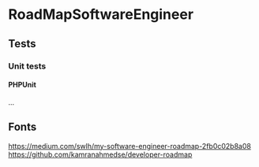 # <h1>RoadMapSoftwareEngineer</h1>
## <h2>Tests</h2>
### <h3>Unit tests</h3>
#### <h4>PHPUnit</h4>


...

## Fonts
https://medium.com/swlh/my-software-engineer-roadmap-2fb0c02b8a08 </br>
https://github.com/kamranahmedse/developer-roadmap
